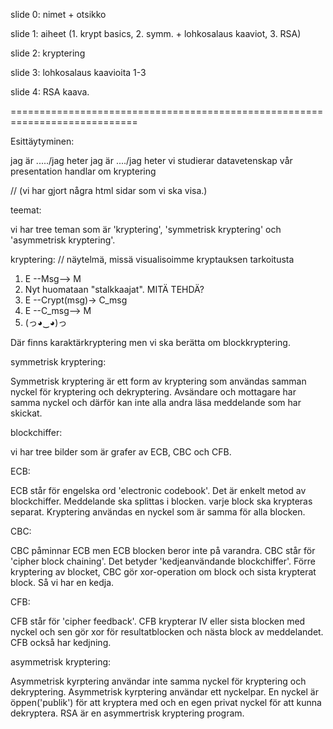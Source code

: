 slide 0: nimet + otsikko

slide 1: aiheet (1. krypt basics, 2. symm. + lohkosalaus kaaviot, 3. RSA)

slide 2: kryptering

slide 3: lohkosalaus kaavioita 1-3

slide 4: RSA kaava.

============================================================================

Esittäytyminen:

jag är ...../jag heter
jag är ..../jag heter
vi studierar datavetenskap
vår presentation handlar om kryptering

// (vi har gjort några html sidar som vi ska visa.)

teemat:

vi har tree teman som är 'kryptering', 'symmetrisk kryptering' och 'asymmetrisk kryptering'.

kryptering: // näytelmä, missä visualisoimme kryptauksen tarkoitusta

1. E --Msg--> M
2. Nyt huomataan "stalkkaajat". MITÄ TEHDÄ?
3. E --Crypt(msg)-> C_msg
4. E --C_msg--> M
5. (っ◕‿◕)っ

Där finns karaktärkryptering men vi ska berätta om blockkryptering. 

symmetrisk kryptering:

Symmetrisk kryptering är ett form av kryptering som användas samman nyckel för kryptering och dekryptering.
Avsändare och mottagare har samma nyckel och därför kan inte alla andra läsa meddelande som har skickat. 

blockchiffer:

vi har tree bilder som är grafer av ECB, CBC och CFB.

ECB:

ECB står för engelska ord 'electronic codebook'. Det är enkelt metod av blockchiffer. Meddelande ska splittas i blocken.
varje block ska krypteras separat. Kryptering användas en nyckel som är samma för alla blocken.

CBC:

CBC påminnar ECB men ECB blocken beror inte på varandra. CBC står för 'cipher block chaining'. 
Det betyder 'kedjeanvändande blockchiffer'.  Förre kryptering av blocket, CBC gör xor-operation om block och
sista krypterat block. Så vi har en kedja.

CFB:

CFB står för 'cipher feedback'. CFB krypterar IV eller sista blocken med nyckel och sen gör xor för resultatblocken och nästa block av meddelandet. CFB också har kedjning.

asymmetrisk kryptering:

Asymmetrisk kyrptering användar inte samma nyckel för kryptering och dekryptering. Asymmetrisk kyrptering användar ett nyckelpar. En nyckel är öppen('publik') för att kryptera med och en egen privat nyckel för att kunna dekryptera.
RSA är en asymmertrisk kryptering program.

